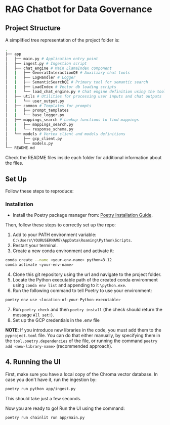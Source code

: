 # RAG Chatbot for Data Governance

## Project Structure

A simplified tree representation of the project folder is:

```bash
.
├── app
│   ├── main.py # Application entry point
│   ├── ingest.py # Ingestion script
│   ├── chat_engine # Main LlamaIndex component
│   |   ├── GeneralInteractionQE # Auxiliary chat tools
│   |   ├── LogHandler # Logger
│   |   ├── SemanticSearchQE # Primary tool for semantic search
│   |   ├── LoadIndex # Vector db loading scripts
│   |   └── load_chat_engine.py # Chat engine definition using the tools
│   ├── utils # Utilities for processing user inputs and chat outputs
│   |   └── user_output.py
│   ├── common # Templates for prompts
│   |   ├── prompt_templates 
│   |   └── base_logger.py
│   ├── mappings_search # Lookup functions to find mappings
│   |   ├── mappings_search.py
│   |   └── response_schema.py
│   └── models # Vertex client and models definitions
│       ├── gcp_client.py
│       └── models.py
└── README.md
```
Check the README files inside each folder for additional information about the files.


## Set Up
Follow these steps to reproduce:

### Installation
- Install the Poetry package manager from: [Poetry Installation Guide](https://python-poetry.org/docs/#installing-with-the-official-installer).

Then, follow these steps to correctly set up the repo:
1. Add to your PATH environment variable: `C:\Users\YOURUSERNAME\AppData\Roaming\Python\Scripts`.
2. Restart your terminal.
3. Create a new conda environment and activate it:
```bash
conda create --name <your-env-name> python=3.12
conda activate <your-env-name>
```
4. Clone this git repository using the url and navigate to the project folder.
5. Locate the Python executable path of the created conda environment using `conda env list` and appending to it `\python.exe`.
6. Run the following command to tell Poetry to use your environment:
```bash
poetry env use <location-of-your-Python-executable>
```
7. Run `poetry check` and then `poetry install` (the check should return the message `All set!`).
8. Set up the GCP credentials in the .env file

**NOTE**: If you introduce new libraries in the code, you must add them to the `pyproject.toml` file. You can do that either manually, by specifying them in the `tool.poetry.dependencies` of the file, or running the command `poetry add <new-library-name>` (recommended approach).

## 4. Running the UI
First, make sure you have a local copy of the Chroma vector database.
In case you don't have it, run the ingestion by:
```bash
poetry run python app/ingest.py
```
This should take just a few seconds.

Now you are ready to go! Run the UI using the command:
```bash
poetry run chainlit run app/main.py
```